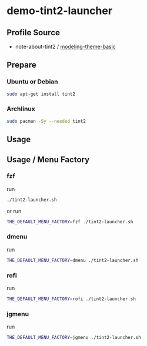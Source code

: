 

# demo-tint2-launcher


## Profile Source

* note-about-tint2 / [modeling-theme-basic](https://github.com/samwhelp/note-about-tint2/tree/gh-pages/_demo/config/tint2-config/modeling-theme-basic/theme)


## Prepare

### Ubuntu or Debian

``` sh
sudo apt-get install tint2
```

### Archlinux


``` sh
sudo pacman -Sy --needed tint2
```


## Usage


## Usage / Menu Factory


### fzf

run

``` sh
./tint2-launcher.sh
```

or run

``` sh
THE_DEFAULT_MENU_FACTORY=fzf ./tint2-launcher.sh
```

### dmenu

run

``` sh
THE_DEFAULT_MENU_FACTORY=dmenu ./tint2-launcher.sh
```

### rofi

run

``` sh
THE_DEFAULT_MENU_FACTORY=rofi ./tint2-launcher.sh
```

### jgmenu

run

``` sh
THE_DEFAULT_MENU_FACTORY=jgmenu ./tint2-launcher.sh
```
